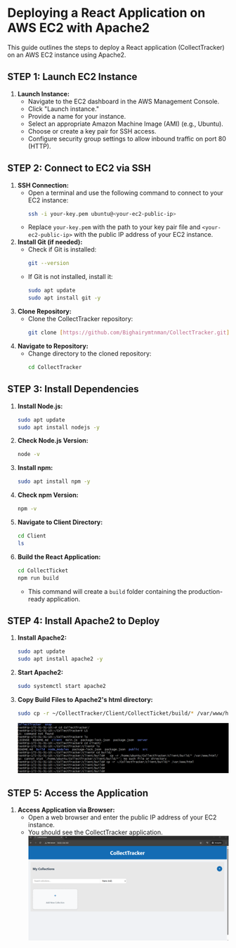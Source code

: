 # Deploying a React Application on AWS EC2 with Apache2

This guide outlines the steps to deploy a React application (CollectTracker) on an AWS EC2 instance using Apache2.

## STEP 1: Launch EC2 Instance

1.  **Launch Instance:**
    * Navigate to the EC2 dashboard in the AWS Management Console.
    * Click "Launch instance."
    * Provide a name for your instance.
    * Select an appropriate Amazon Machine Image (AMI) (e.g., Ubuntu).
    * Choose or create a key pair for SSH access.
    * Configure security group settings to allow inbound traffic on port 80 (HTTP).

## STEP 2: Connect to EC2 via SSH

1.  **SSH Connection:**
    * Open a terminal and use the following command to connect to your EC2 instance:
        ```bash
        ssh -i your-key.pem ubuntu@<your-ec2-public-ip>
        ```
    * Replace `your-key.pem` with the path to your key pair file and `<your-ec2-public-ip>` with the public IP address of your EC2 instance.
2.  **Install Git (if needed):**
    * Check if Git is installed:
        ```bash
        git --version
        ```
    * If Git is not installed, install it:
        ```bash
        sudo apt update
        sudo apt install git -y
        ```
3.  **Clone Repository:**
    * Clone the CollectTracker repository:
        ```bash
        git clone [https://github.com/Bighairymtnman/CollectTracker.git](https://github.com/Bighairymtnman/CollectTracker.git)
        ```
4.  **Navigate to Repository:**
    * Change directory to the cloned repository:
        ```bash
        cd CollectTracker
        ```

## STEP 3: Install Dependencies

1.  **Install Node.js:**
    ```bash
    sudo apt update
    sudo apt install nodejs -y
    ```
2.  **Check Node.js Version:**
    ```bash
    node -v
    ```
3.  **Install npm:**
    ```bash
    sudo apt install npm -y
    ```
4.  **Check npm Version:**
    ```bash
    npm -v
    ```
5.  **Navigate to Client Directory:**
    ```bash
    cd Client
    ls
    ```
6.  **Build the React Application:**
    ```bash
    cd CollectTicket
    npm run build
    ```
    * This command will create a `build` folder containing the production-ready application.

## STEP 4: Install Apache2 to Deploy

1.  **Install Apache2:**
    ```bash
    sudo apt update
    sudo apt install apache2 -y
    ```
2.  **Start Apache2:**
    ```bash
    sudo systemctl start apache2
    ```
3.  **Copy Build Files to Apache2's html directory:**
    ```bash
    sudo cp -r ~/CollectTracker/Client/CollectTicket/build/* /var/www/html/
    ```
    ![](./Images/tracke.png)

## STEP 5: Access the Application

1.  **Access Application via Browser:**
    * Open a web browser and enter the public IP address of your EC2 instance.
    * You should see the CollectTracker application.
    ![](./Images/track.png)